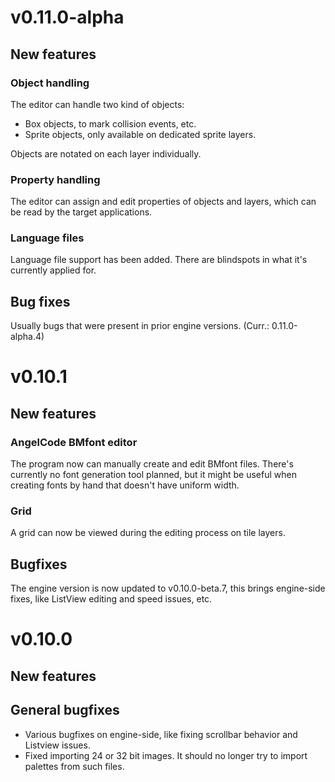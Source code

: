 # v0.11.0-alpha

## New features

### Object handling

The editor can handle two kind of objects:

* Box objects, to mark collision events, etc.
* Sprite objects, only available on dedicated sprite layers.

Objects are notated on each layer individually.

### Property handling

The editor can assign and edit properties of objects and layers, which can be read by the target applications.

### Language files

Language file support has been added. There are blindspots in what it's currently applied for.

## Bug fixes

Usually bugs that were present in prior engine versions. (Curr.: 0.11.0-alpha.4)

# v0.10.1

## New features

### AngelCode BMfont editor

The program now can manually create and edit BMfont files. There's currently no font generation tool planned, but it might be useful when creating fonts by hand that doesn't have uniform width.

### Grid

A grid can now be viewed during the editing process on tile layers.

## Bugfixes

The engine version is now updated to v0.10.0-beta.7, this brings engine-side fixes, like ListView editing and speed issues, etc.

# v0.10.0

## New features

## General bugfixes

* Various bugfixes on engine-side, like fixing scrollbar behavior and Listview issues.
* Fixed importing 24 or 32 bit images. It should no longer try to import palettes from such files.